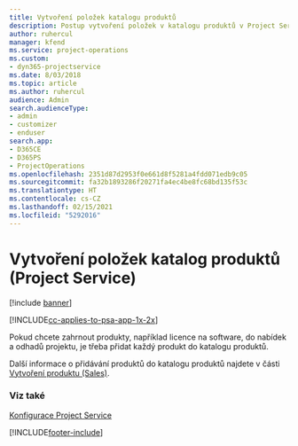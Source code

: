 ```yaml
---
title: Vytvoření položek katalogu produktů
description: Postup vytvoření položek v katalogu produktů v Project Service
author: ruhercul
manager: kfend
ms.service: project-operations
ms.custom:
- dyn365-projectservice
ms.date: 8/03/2018
ms.topic: article
ms.author: ruhercul
audience: Admin
search.audienceType:
- admin
- customizer
- enduser
search.app:
- D365CE
- D365PS
- ProjectOperations
ms.openlocfilehash: 2351d87d2953f0e661d8f5281a4fdd071edb9c05
ms.sourcegitcommit: fa32b1893286f20271fa4ec4be8fc68bd135f53c
ms.translationtype: HT
ms.contentlocale: cs-CZ
ms.lasthandoff: 02/15/2021
ms.locfileid: "5292016"
---
```

# <a name="create-product-catalog-items-project-service"></a>Vytvoření položek katalog produktů (Project Service)

[!include [banner](../includes/psa-now-project-operations.md)]

[!INCLUDE[cc-applies-to-psa-app-1x-2x](../includes/cc-applies-to-psa-app-1x-2x.md)]

Pokud chcete zahrnout produkty, například licence na software, do nabídek a odhadů projektu, je třeba přidat každý produkt do katalogu produktů.  
  
 Další informace o přidávání produktů do katalogu produktů najdete v části [Vytvoření produktu (Sales)](https://docs.microsoft.com/dynamics365/sales-enterprise/create-product-sales).  
  
### <a name="see-also"></a>Viz také  
 [Konfigurace Project Service](../psa/configure.md)


[!INCLUDE[footer-include](../includes/footer-banner.md)]